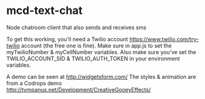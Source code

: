 # mcd-text-chat
Node chatroom client that also sends and receives sms

To get this working, you'll need a Twilio account https://www.twilio.com/try-twilio account (the free one is fine).  Make sure in app.js to set the myTwilioNumber & myCellNumber variables.  Also make sure you've set the TWILIO_ACCOUNT_SID & 
TWILIO_AUTH_TOKEN in your environment variables.

A demo can be seen at http://widgetsform.com/
The styles & animation are from a Codrops demo http://tympanus.net/Development/CreativeGooeyEffects/
